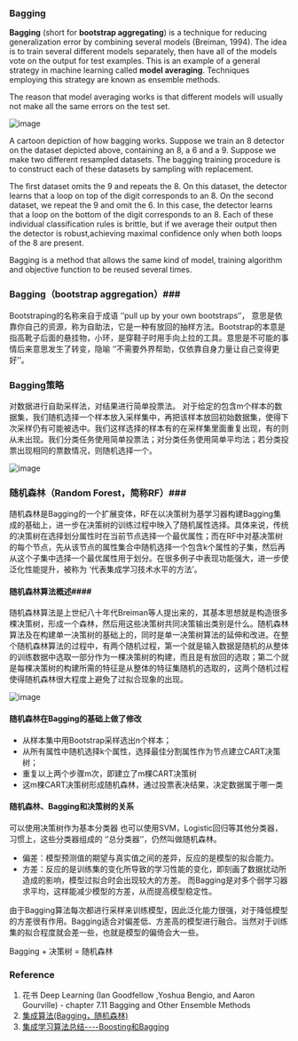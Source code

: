 ### Bagging ###


**Bagging** (short for **bootstrap aggregating**) is a technique for reducing generalization
error by combining several models (Breiman, 1994). The idea is to
train several different models separately, then have all of the models vote on the
output for test examples. This is an example of a general strategy in machine
learning called **model averaging**. Techniques employing this strategy are known
as ensemble methods.

The reason that model averaging works is that different models will usually
not make all the same errors on the test set.


![image](https://user-images.githubusercontent.com/39177230/115105133-81197100-9f8f-11eb-9e13-07177ddac74c.png)

A cartoon depiction of how bagging works. Suppose we train an 8 detector on
the dataset depicted above, containing an 8, a 6 and a 9. Suppose we make two different
resampled datasets. The bagging training procedure is to construct each of these datasets
by sampling with replacement. 

The first dataset omits the 9 and repeats the 8. On this dataset, the detector learns that a loop on top of the digit corresponds to an 8. 
On the second dataset, we repeat the 9 and omit the 6. In this case, the detector learns that a loop on the bottom of the digit corresponds to an 8. 
Each of these individual classification rules is brittle, but if we average their output then the detector is robust,achieving maximal confidence only when both loops of the 8 are present.

Bagging is a method that allows the same kind of model, training algorithm and objective function to be reused several times.


### Bagging（bootstrap aggregation）###

Bootstraping的名称来自于成语 ‘’pull up by your own bootstraps‘’， 意思是依靠你自己的资源，称为自助法，它是一种有放回的抽样方法。Bootstrap的本意是指高靴子后面的悬挂物，小环，是穿鞋子时用手向上拉的工具。意思是不可能的事情后来意思发生了转变，隐喻 ‘’不需要外界帮助，仅依靠自身力量让自己变得更好‘’。


### Bagging策略 ###

对数据进行自助采样法，对结果进行简单投票法。 对于给定的包含m个样本的数据集，我们随机选择一个样本放入采样集中，再把该样本放回初始数据集，使得下次采样仍有可能被选中。我们这样选择的样本有的在采样集里面重复出现，有的则从未出现。我们分类任务使用简单投票法；对分类任务使用简单平均法；若分类投票出现相同的票数情况，则随机选择一个。

![image](https://user-images.githubusercontent.com/39177230/115105580-76141000-9f92-11eb-9b54-e94af9aa4f6e.png)

### 随机森林（Random Forest，简称RF）###
随机森林是Bagging的一个扩展变体，RF在以决策树为基学习器构建Bagging集成的基础上，进一步在决策树的训练过程中映入了随机属性选择。具体来说，传统的决策树在选择划分属性时在当前节点选择一个最优属性；而在RF中对基决策树的每个节点，先从该节点的属性集合中随机选择一个包含k个属性的子集，然后再从这个子集中选择一个最优属性用于划分。在很多例子中表现功能强大，进一步使泛化性能提升，被称为 ‘代表集成学习技术水平的方法’。


#### 随机森林算法概述####

随机森林算法是上世纪八十年代Breiman等人提出来的，其基本思想就是构造很多棵决策树，形成一个森林，然后用这些决策树共同决策输出类别是什么。随机森林算法及在构建单一决策树的基础上的，同时是单一决策树算法的延伸和改进。在整个随机森林算法的过程中，有两个随机过程，第一个就是输入数据是随机的从整体的训练数据中选取一部分作为一棵决策树的构建，而且是有放回的选取；第二个就是每棵决策树的构建所需的特征是从整体的特征集随机的选取的，这两个随机过程使得随机森林很大程度上避免了过拟合现象的出现。


![image](https://user-images.githubusercontent.com/39177230/115105652-defb8800-9f92-11eb-8f87-3957aca6e95c.png)

#### 随机森林在Bagging的基础上做了修改 ####

* 从样本集中用Bootstrap采样选出n个样本；
* 从所有属性中随机选择k个属性，选择最佳分割属性作为节点建立CART决策树；
* 重复以上两个步骤m次，即建立了m棵CART决策树
* 这m棵CART决策树形成随机森林，通过投票表决结果，决定数据属于哪一类

#### 随机森林、Bagging和决策树的关系 ####
可以使用决策树作为基本分类器
也可以使用SVM，Logistic回归等其他分类器，习惯上，这些分类器组成的 ‘’总分类器‘’，仍然叫做随机森林。

* 偏差：模型预测值的期望与真实值之间的差异，反应的是模型的拟合能力。
* 方差：反应的是训练集的变化所导致的学习性能的变化，即刻画了数据扰动所造成的影响，模型过拟合时会出现较大的方差。
而Bagging是对多个弱学习器求平均，这样能减少模型的方差，从而提高模型稳定性。

由于Bagging算法每次都进行采样来训练模型，因此泛化能力很强，对于降低模型的方差很有作用。Bagging适合对偏差低、方差高的模型进行融合。当然对于训练集的拟合程度就会差一些，也就是模型的偏倚会大一些。

Bagging + 决策树 = 随机森林
































### Reference ###

1.  花书 Deep Learning (Ian Goodfellow ,Yoshua Bengio, and Aaron Gourville) - chapter 7.11 Bagging and Other Ensemble Methods
2. [集成算法(Bagging，随机森林)](https://blog.csdn.net/H_hei/article/details/84196235)
3. [集成学习算法总结----Boosting和Bagging](https://blog.csdn.net/a1b2c3d4123456/article/details/51834272)

